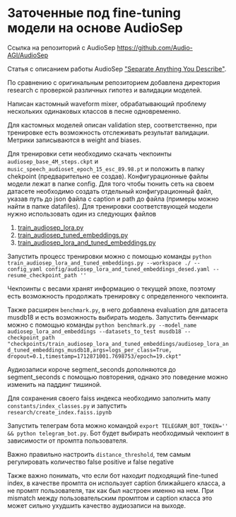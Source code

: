 # Заточенные под fine-tuning модели на основе AudioSep 

Ссылка на репозиторий с AudioSep https://github.com/Audio-AGI/AudioSep

Статья с описанием работы AudioSep ["Separate Anything You Describe"](https://audio-agi.github.io/Separate-Anything-You-Describe/AudioSep_arXiv.pdf).

По сравнению с оригинальным репозиторием добавлена директория research с проверкой различных гипотез и валидации моделей.

Написан кастомный waveform mixer, обрабатывающий проблему нескольких одинаковых классов в песне одновременно.

Для кастомных моделей описан validation step, соответственно, при тренировке есть возможность отслеживать результат валидации.
Метрики записываются в weight and biases.

Для тренировки сети необходимо скачать чекпоинты `audiosep_base_4M_steps.ckpt` и `music_speech_audioset_epoch_15_esc_89.98.pt` 
и положить в папку chekpoint (предварительно ее создав). Конфигурационные файлы модели лежат в папке config.
Для того чтобы тюнить сеть на своем датасете необходимо создать отдельный конфигурационный файл, указав путь до json файла 
с caption и path до файла (примеры можно найти в папке datafiles). Для тренировки соответствующей модели нужно использовать
один из следующих файлов 
1. [train_audiosep_lora.py](train_audiosep_lora.py)
2. [train_audiosep_tuned_embeddings.py](train_audiosep_tuned_embeddings.py)
3. [train_audiosep_lora_and_tuned_embeddings.py](train_audiosep_lora_and_tuned_embeddings.py)

Запустить процесс тренировки можно с помощью команды 
`python train_audiosep_lora_and_tuned_embeddings.py --workspace ./ --config_yaml config/audiosep_lora_and_tuned_embeddings_desed.yaml --resume_checkpoint_path ''`

Чекпоинты с весами хранят информацию о текущей эпохе, поэтому есть возможность продолжать тренировку с определенного чекпоинта.

Также расширен `benchmark.py`, в него добавлена evaluation для датасета musdb18 и есть возможность выбирать модель. 
Запустить бенчмарк можно с помощью команды `python benchmark.py --model_name audiosep_lora_and_embeddings --datasets_to_test musdb18 --checkpoint_path "checkpoints/train_audiosep_lora_and_tuned_embeddings/audiosep_lora_and_tuned_embeddings_musdb18,args=logs_per_class=True, dropout=0.1,timestamp=1712871001.7698753/epoch=19.ckpt"`

Аудиозаписи короче segment_seconds дополняются до segment_seconds с помощью повторения, однако это поведение можно изменить 
на паддинг тишиной.

Для сохранения своего faiss индекса необходимо заполнить мапу `constants/index_classes.py` и запустить `research/create_index.faiss.ipynb`

Запустить телеграм бота можно командой `export TELEGRAM_BOT_TOKEN='' && python telegram_bot.py`.
Бот будет выбирать необходимый чекпоинт в зависимости от промпта пользователя. 

Важно правильно настроить `distance_threshold`, тем самым регулировать количество false positive и false negative

Также важно понимать, что если бот находит подходящий fine-tuned index, в качестве промпта он использует
caption ближайшего класса, а не промпт пользователя, так как был настроен именно на нем. 
При mismatch между пользовательским промптом и caption класса это может сильно ухудшить 
качество аудиозаписи на выходе.